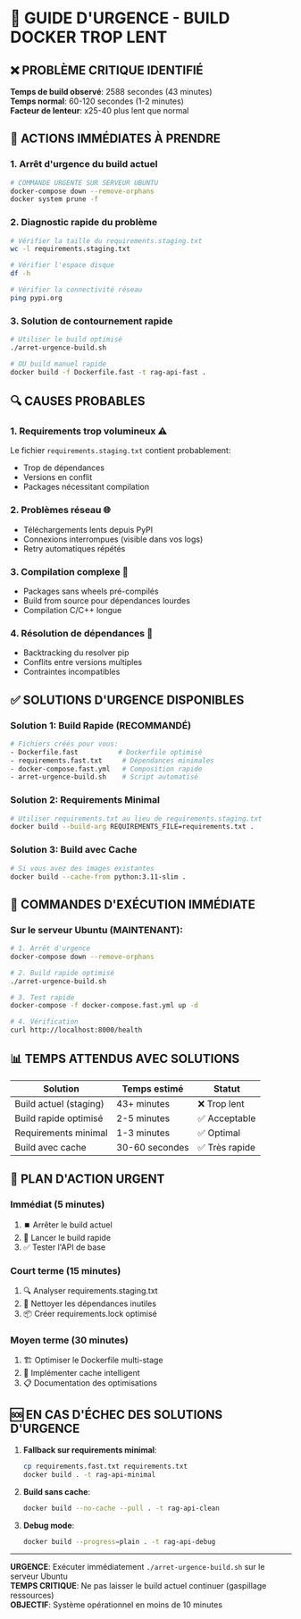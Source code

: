 # 🚨 GUIDE D'URGENCE - BUILD DOCKER TROP LENT

## ❌ PROBLÈME CRITIQUE IDENTIFIÉ

**Temps de build observé**: 2588 secondes (43 minutes)  
**Temps normal**: 60-120 secondes (1-2 minutes)  
**Facteur de lenteur**: x25-40 plus lent que normal

## 🚨 ACTIONS IMMÉDIATES À PRENDRE

### 1. Arrêt d'urgence du build actuel
```bash
# COMMANDE URGENTE SUR SERVEUR UBUNTU
docker-compose down --remove-orphans
docker system prune -f
```

### 2. Diagnostic rapide du problème
```bash
# Vérifier la taille du requirements.staging.txt
wc -l requirements.staging.txt

# Vérifier l'espace disque
df -h

# Vérifier la connectivité réseau
ping pypi.org
```

### 3. Solution de contournement rapide
```bash
# Utiliser le build optimisé
./arret-urgence-build.sh

# OU build manuel rapide
docker build -f Dockerfile.fast -t rag-api-fast .
```

## 🔍 CAUSES PROBABLES

### 1. **Requirements trop volumineux** ⚠️
Le fichier `requirements.staging.txt` contient probablement:
- Trop de dépendances
- Versions en conflit
- Packages nécessitant compilation

### 2. **Problèmes réseau** 🌐
- Téléchargements lents depuis PyPI
- Connexions interrompues (visible dans vos logs)
- Retry automatiques répétés

### 3. **Compilation complexe** 🔧
- Packages sans wheels pré-compilés
- Build from source pour dépendances lourdes
- Compilation C/C++ longue

### 4. **Résolution de dépendances** 💾
- Backtracking du resolver pip
- Conflits entre versions multiples
- Contraintes incompatibles

## ✅ SOLUTIONS D'URGENCE DISPONIBLES

### Solution 1: Build Rapide (RECOMMANDÉ)
```bash
# Fichiers créés pour vous:
- Dockerfile.fast          # Dockerfile optimisé
- requirements.fast.txt     # Dépendances minimales
- docker-compose.fast.yml   # Composition rapide
- arret-urgence-build.sh    # Script automatisé
```

### Solution 2: Requirements Minimal
```bash
# Utiliser requirements.txt au lieu de requirements.staging.txt
docker build --build-arg REQUIREMENTS_FILE=requirements.txt .
```

### Solution 3: Build avec Cache
```bash
# Si vous avez des images existantes
docker build --cache-from python:3.11-slim .
```

## 🚀 COMMANDES D'EXÉCUTION IMMÉDIATE

### Sur le serveur Ubuntu (MAINTENANT):
```bash
# 1. Arrêt d'urgence
docker-compose down --remove-orphans

# 2. Build rapide optimisé
./arret-urgence-build.sh

# 3. Test rapide
docker-compose -f docker-compose.fast.yml up -d

# 4. Vérification
curl http://localhost:8000/health
```

## 📊 TEMPS ATTENDUS AVEC SOLUTIONS

| Solution | Temps estimé | Statut |
|----------|--------------|--------|
| Build actuel (staging) | 43+ minutes | ❌ Trop lent |
| Build rapide optimisé | 2-5 minutes | ✅ Acceptable |
| Requirements minimal | 1-3 minutes | ✅ Optimal |
| Build avec cache | 30-60 secondes | ✅ Très rapide |

## 🎯 PLAN D'ACTION URGENT

### Immédiat (5 minutes)
1. ⏹️ Arrêter le build actuel
2. 🚀 Lancer le build rapide
3. ✅ Tester l'API de base

### Court terme (15 minutes)
1. 🔍 Analyser requirements.staging.txt
2. 🧹 Nettoyer les dépendances inutiles
3. 📦 Créer requirements.lock optimisé

### Moyen terme (30 minutes)
1. 🏗️ Optimiser le Dockerfile multi-stage
2. 🚀 Implémenter cache intelligent
3. 📋 Documentation des optimisations

## 🆘 EN CAS D'ÉCHEC DES SOLUTIONS D'URGENCE

1. **Fallback sur requirements minimal**:
   ```bash
   cp requirements.fast.txt requirements.txt
   docker build . -t rag-api-minimal
   ```

2. **Build sans cache**:
   ```bash
   docker build --no-cache --pull . -t rag-api-clean
   ```

3. **Debug mode**:
   ```bash
   docker build --progress=plain . -t rag-api-debug
   ```

---

**URGENCE**: Exécuter immédiatement `./arret-urgence-build.sh` sur le serveur Ubuntu  
**TEMPS CRITIQUE**: Ne pas laisser le build actuel continuer (gaspillage ressources)  
**OBJECTIF**: Système opérationnel en moins de 10 minutes
